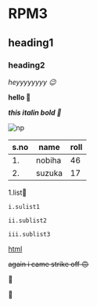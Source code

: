 # RPM3
## heading1
### heading2
*heyyyyyyyy :wink:*

**hello :smiling_face_with_tear:**

***this italin bold :star_struck:***

![np](https://i0.wp.com/khabardaaar.in/wp-content/uploads/2021/01/s.jpg?resize=640%2C372&ssl=1)


s.no|name|roll
----|----|----
1.|nobiha|46
2.|suzuka|17

1.list:raised_eyebrow:

    i.sulist1
    
    ii.sublist2
    
    iii.sublist3
    
[html](https://www.w3schools.com/tags/default.asp)

~~again i came strike off :upside_down_face:~~

:thinking:

:hugs: 
    
